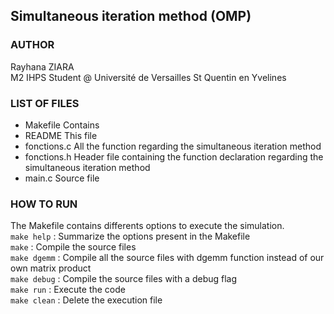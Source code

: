 ## Simultaneous iteration method (OMP)

### AUTHOR

Rayhana ZIARA       <br/>
M2 IHPS Student @ Université de Versailles St Quentin en Yvelines 

### LIST OF FILES

- Makefile        Contains
- README          This file
- fonctions.c     All the function regarding the simultaneous iteration method
- fonctions.h     Header file containing the function declaration regarding the simultaneous iteration method
- main.c          Source file

### HOW TO RUN 

The Makefile contains differents options to execute the simulation.<br/>
`make help`      : Summarize the options present in the Makefile<br/>
`make`           : Compile the source files<br/>
`make dgemm`     : Compile all the source files with dgemm function instead of our own matrix product<br/>
`make debug`     : Compile the source files with a debug flag<br/>
`make run`       : Execute the code<br/>
`make clean`     : Delete the execution file<br/>
